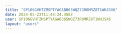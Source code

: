 ```yaml
---
title: "SP106GVHTZMSPTYAGAB065WQZ73R0MRZ8T1WHJSX6"
date: 2024-05-23T11:48:24.458Z
user: SP106GVHTZMSPTYAGAB065WQZ73R0MRZ8T1WHJSX6
layout: "users"
---
```

    